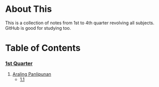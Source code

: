 # About This
This is a collection of notes from 1st to 4th quarter revolving all subjects.
GitHub is good for studying too.

# Table of Contents
### [1st Quarter](https://github.com/AAOOII-RN/Notes/tree/main/Q1)
1. [Araling Panlipunan](https://github.com/AAOOII-RN/Notes/tree/main/Q1/AP)
    * [1.1](https://github.com/AAOOII-RN/Notes/blob/main/Q1/AP/1.1.md)